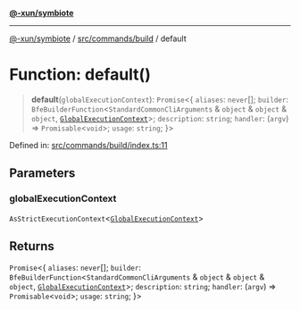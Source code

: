 [**@-xun/symbiote**](../../../../README.md)

***

[@-xun/symbiote](../../../../README.md) / [src/commands/build](../README.md) / default

# Function: default()

> **default**(`globalExecutionContext`): `Promise`\<\{ `aliases`: `never`[]; `builder`: `BfeBuilderFunction`\<`StandardCommonCliArguments` & `object` & `object` & `object`, [`GlobalExecutionContext`](../../../configure/type-aliases/GlobalExecutionContext.md)\>; `description`: `string`; `handler`: (`argv`) => `Promisable`\<`void`\>; `usage`: `string`; \}\>

Defined in: [src/commands/build/index.ts:11](https://github.com/Xunnamius/symbiote/blob/77d17fb695645e232d8cbbf34928a6f01fd29047/src/commands/build/index.ts#L11)

## Parameters

### globalExecutionContext

`AsStrictExecutionContext`\<[`GlobalExecutionContext`](../../../configure/type-aliases/GlobalExecutionContext.md)\>

## Returns

`Promise`\<\{ `aliases`: `never`[]; `builder`: `BfeBuilderFunction`\<`StandardCommonCliArguments` & `object` & `object` & `object`, [`GlobalExecutionContext`](../../../configure/type-aliases/GlobalExecutionContext.md)\>; `description`: `string`; `handler`: (`argv`) => `Promisable`\<`void`\>; `usage`: `string`; \}\>
